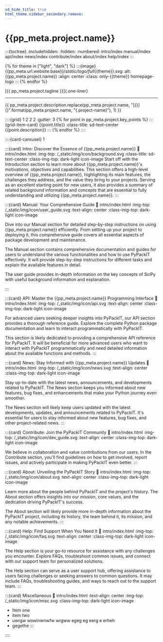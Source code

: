 ```yaml
---
sd_hide_title: true
html_theme.sidebar_secondary.remove:
---
```

# {{pp_meta.project.name}}
:::{toctree}
:includehidden:
:hidden:
:numbered:
intro/index
manual/index
api/index
news/index
contribute/index
about/index
help/index
:::

{% for theme in ["light", "dark"] %}
:::{image} {{pp_meta.url.website.base}}/_static/logo/full_{{theme}}.svg
:alt: {{pp_meta.project.name}}
:align: center
:class: only-{{theme}} homepage-logo
:::
{% endfor %}

[{{ pp_meta.project.tagline }}]{.one-liner}

---

{{ pp_meta.project.description.replace(pp_meta.project.name,
"[{}]{}".format(pp_meta.project.name, "{.project-name}"), 1) }}


::::{grid} 1 2 2 2
:gutter: 3
{% for point in pp_meta.project.key_points %}
:::{grid-item-card} {{point.title}}
:class-title: sd-text-center
{{point.description}}
:::
{% endfor %}
::::


::::{card-carousel} 1

:::{card} Intro: Discover the Essence of {{pp_meta.project.name}}
:link: intro/index.html
:img-top: /_static/img/icon/background.svg
:class-title: sd-text-center
:class-img-top: dark-light icon-image
Start off with the Introduction section to learn more about
{{pp_meta.project.name}}'s motivations, objectives and capabilities.
This section offers a high-level overview of {{pp_meta.project.name}}, highlighting its main features,
the challenges they address, and the value they bring to your projects.
Serving as an excellent starting point for new users,
it also provides a summary of related background information and concepts
that are essential to fully understanding and utilizing {{pp_meta.project.name}}.
:::


:::{card} Manual: Your Comprehensive Guide
:link: intro/index.html
:img-top: /_static/img/icon/user_guide.svg
:text-align: center
:class-img-top: dark-light icon-image

Dive into our Manual section for detailed step-by-step instructions on using {{pp_meta.project.name}} efficiently.
From setting up your project to deploying it, this comprehensive guide covers all essential aspects
of package development and maintenance.

The Manual section contains comprehensive documentation and guides for users to understand
the various functionalities and how to use PyPackIT effectively. It will provide step-by-step instructions
for different tasks and explain the available features in detail.

The user guide provides in-depth information on the
key concepts of SciPy with useful background information and explanation.

:::


:::{card} API: Master the {{pp_meta.project.name}} Programming Interface
:link: intro/index.html
:img-top: /_static/img/icon/api.svg
:text-align: center
:class-img-top: dark-light icon-image

For advanced users seeking deeper insights into PyPackIT,
our API section provides a thorough reference guide.
Explore the complete Python package documentation and learn to interact programmatically with PyPackIT.

This section is likely dedicated to providing a comprehensive API reference for PyPackIT.
It will be beneficial for more advanced users who want to interact with PyPackIT programmatically
and need detailed information about the available functions and methods.
:::


:::{card} News: Stay Informed with {{pp_meta.project.name}} Updates
:link: intro/index.html
:img-top: /_static/img/icon/news.svg
:text-align: center
:class-img-top: dark-light icon-image

Stay up-to-date with the latest news, announcements, and developments related to PyPackIT.
The News section keeps you informed about new features, bug fixes, and enhancements that make your
Python journey even smoother.

The News section will likely keep users updated with the latest developments, updates,
and announcements related to PyPackIT. It's essential for users to stay informed about new features,
bug fixes, and other project-related news.
:::


:::{card} Contribute: Join the PyPackIT Community
:link: intro/index.html
:img-top: /_static/img/icon/dev_guide.svg
:text-align: center
:class-img-top: dark-light icon-image

We believe in collaboration and value contributions from our users.
In the Contribute section, you'll find guidelines on how to get involved,
report issues, and actively participate in making PyPackIT even better.
:::


:::{card} About: Unveiling the PyPackIT Story
:link: intro/index.html
:img-top: /_static/img/icon/about.svg
:text-align: center
:class-img-top: dark-light icon-image

Learn more about the people behind PyPackIT and the project's history.
The About section offers insights into our mission, core values, and the dedication driving PyPackIT's success.

The About section will likely provide more in-depth information about the PyPackIT project,
including its history, the team behind it, its mission, and any notable achievements.
:::


:::{card} Help: Find Support When You Need It
:link: intro/index.html
:img-top: /_static/img/icon/faq.svg
:text-align: center
:class-img-top: dark-light icon-image

The Help section is your go-to resource for assistance with any challenges you encounter.
Explore FAQs, troubleshoot common issues, and connect with our support team for personalized solutions.

The Help section can serve as a user support hub, offering assistance to users facing challenges or
seeking answers to common questions. It may include FAQs, troubleshooting guides, and ways to reach out
to the support team.
:::

:::{card} Miscellaneous
:link: intro/index.html
:text-align: center
:img-top: /_static/img/icon/misc.svg
:class-img-top: dark-light icon-image

* Item one
* item two
* uwrgw wowinwnwfw wrgww egeg eg eerg e erheh
* gegethe
:::

::::
